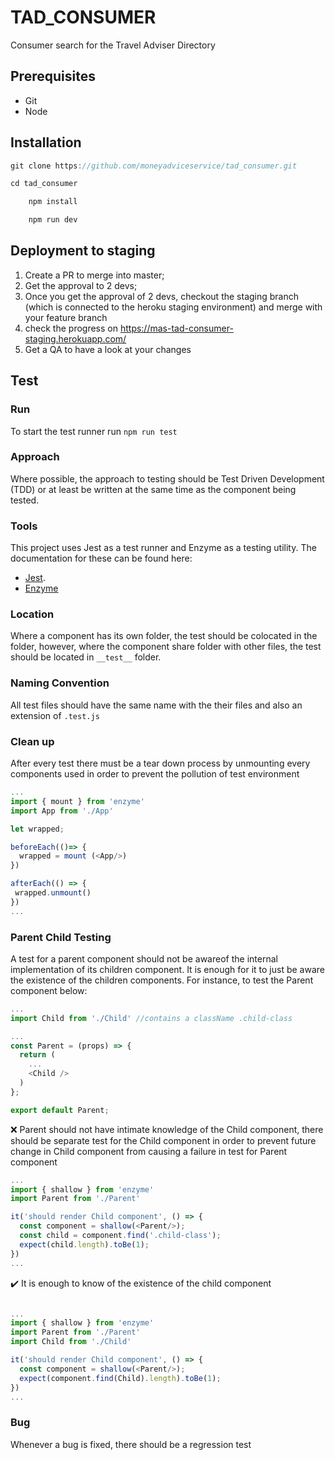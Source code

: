 # TAD_CONSUMER

Consumer search for the Travel Adviser Directory

## Prerequisites

- Git
- Node

## Installation

```javascript
git clone https://github.com/moneyadviceservice/tad_consumer.git

cd tad_consumer

    npm install

    npm run dev
```

## Deployment to staging

1. Create a PR to merge into master;
2. Get the approval to 2 devs;
3. Once you get the approval of 2 devs, checkout the staging branch (which is connected to the heroku staging environment) and merge with your feature branch
4. check the progress on https://mas-tad-consumer-staging.herokuapp.com/
5. Get a QA to have a look at your changes

## Test

### Run

To start the test runner run `npm run test`

### Approach

Where possible, the approach to testing should be Test Driven Development (TDD) or at least be written at the same time as the component being tested.

### Tools

This project uses Jest as a test runner and Enzyme as a testing utility.
The documentation for these can be found here:

- [Jest](https://jestjs.io/docs/en/getting-started).
- [Enzyme](https://enzymejs.github.io/enzyme/)

### Location

Where a component has its own folder, the test should be colocated in the folder, however, where the component share folder with other files, the test should be located in `__test__` folder.

### Naming Convention

All test files should have the same name with the their files and also an extension of `.test.js`

### Clean up

After every test there must be a tear down process by unmounting every components used in order to prevent the pollution of test environment

```javascript
...
import { mount } from 'enzyme'
import App from './App'

let wrapped;

beforeEach(()=> {
  wrapped = mount (<App/>)
})

afterEach(() => {
 wrapped.unmount()
})
...
```

### Parent Child Testing

A test for a parent component should not be awareof the internal implementation of its children component. It is enough for it to just be aware the existence of the children components. For instance, to test the Parent component below:

```javascript
...
import Child from './Child' //contains a className .child-class

...
const Parent = (props) => {
  return (
    ...
    <Child />
  )
};

export default Parent;
```

:x: Parent should not have intimate knowledge of the Child component, there should be separate test for the Child component in order to prevent future change in Child component from causing a failure in test for Parent component

```javascript
...
import { shallow } from 'enzyme'
import Parent from './Parent'

it('should render Child component', () => {
  const component = shallow(<Parent/>);
  const child = component.find('.child-class');
  expect(child.length).toBe(1);
})
...
```

:heavy_check_mark: It is enough to know of the existence of the child component

```javascript

...
import { shallow } from 'enzyme'
import Parent from './Parent'
import Child from './Child'

it('should render Child component', () => {
  const component = shallow(<Parent/>);
  expect(component.find(Child).length).toBe(1);
})
...
```

### Bug

Whenever a bug is fixed, there should be a regression test
